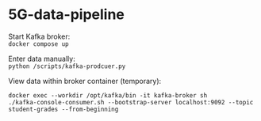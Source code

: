 # 5G-data-pipeline
Start Kafka broker:\
`docker compose up`

Enter data manually:\
`python /scripts/kafka-prodcuer.py`

View data within broker container (temporary):
```
docker exec --workdir /opt/kafka/bin -it kafka-broker sh
./kafka-console-consumer.sh --bootstrap-server localhost:9092 --topic student-grades --from-beginning
```
